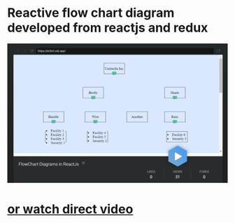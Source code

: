 
# Reactive flow chart diagram developed from reactjs and redux 
[![Watch youtube video](./screenshots/dashboard.png?raw=true)](https://youtu.be/0xuhMYlJE4o)



# [or watch direct video](https://demo.saravan-js.com/file/ReactiveFlowChartDiagramsInReactJsAndRedux.mp4)

